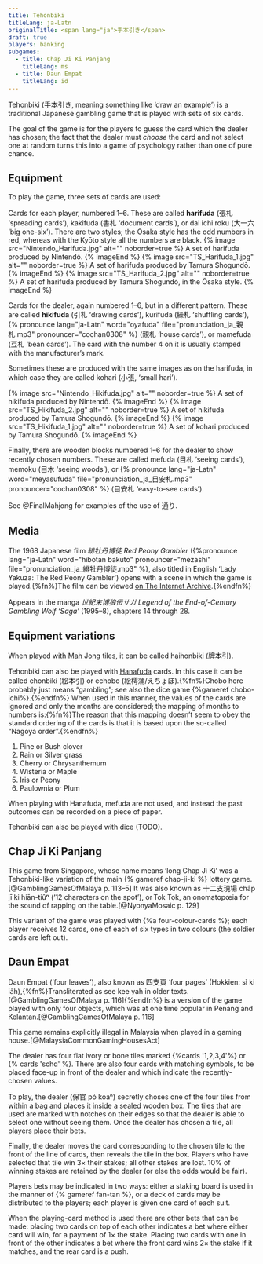 ```yaml
---
title: Tehonbiki
titleLang: ja-Latn
originalTitle: <span lang="ja">手本引き</span>
draft: true
players: banking
subgames:
  - title: Chap Ji Ki Panjang
    titleLang: ms
  - title: Daun Empat
    titleLang: id
---
```


<p class="lead">
<span lang="ja-Latn" class="noun aka">Tehonbiki</span> (<span lang="ja" class="aka">手本引き</span>, meaning something like ‘draw an example’) is a traditional Japanese gambling game that is played with sets of six cards.
</p>

The goal of the game is for the players to guess the card which the dealer has chosen; the fact that the dealer must _choose_ the card and not select one at random turns this into a game of psychology rather than one of pure chance.

<!-- excerpt -->

## Equipment

To play the game, three sets of cards are used:

Cards for each player, numbered 1–6. These are called **<span lang="ja-Latn">hari&shy;fuda</span>** (<span lang="ja">張札</span> ‘spreading cards’), <span lang="ja-Latn">kaki&shy;fuda</span> (<span lang="ja">書札</span> ‘document cards’), or <span lang="ja-Latn">dai ichi roku</span> (<span lang="ja">大一六</span> ‘big one-six’). There are two styles; the Ōsaka style has the odd numbers in red, whereas with the Kyōto style all the numbers are black.
{% image src="Nintendo_Harifuda.jpg" alt="" noborder=true %}
A set of <span lang="ja-Latn">harifuda</span> produced by Nintendō.
{% imageEnd %}
{% image src="TS_Harifuda_1.jpg" alt="" noborder=true %}
A set of <span lang="ja-Latn">harifuda</span> produced by Tamura Shogundō.
{% imageEnd %}
{% image src="TS_Harifuda_2.jpg" alt="" noborder=true %}
A set of <span lang="ja-Latn">harifuda</span> produced by Tamura Shogundō, in the Ōsaka style.
{% imageEnd %}

Cards for the dealer, again numbered 1–6, but in a different pattern. These are called **<span lang="ja-Latn">hiki&shy;fuda</span>** (<span lang="ja">引札</span> ‘drawing cards’), <span lang="ja-Latn">kuri&shy;fuda</span> (<span lang="ja">繰札</span> ‘shuffling cards’), {% pronounce lang="ja-Latn" word="oya&shy;fuda" file="pronunciation_ja_親札.mp3" pronouncer="cochan0308" %} (<span lang="ja">親札</span> ‘house cards’), or <span lang="ja-Latn">mame&shy;fuda</span> (<span lang="ja">豆札</span> ‘bean cards’). The card with the number 4 on it is usually stamped with the manufacturer’s mark.

Sometimes these are produced with the same images as on the <span lang="ja-Latn">harifuda</span>, in which case they are called <span lang="ja-Latn">ko&shy;hari</span> (<span lang="ja">小張</span>, ‘small <span lang="ja-Latn">hari</span>’).

{% image src="Nintendo_Hikifuda.jpg" alt="" noborder=true %}
A set of <span lang="ja-Latn">hikifuda</span> produced by Nintendō.
{% imageEnd %}
{% image src="TS_Hikifuda_2.jpg" alt="" noborder=true %}
A set of <span lang="ja-Latn">hikifuda</span> produced by Tamura Shogundō.
{% imageEnd %}
{% image src="TS_Hikifuda_1.jpg" alt="" noborder=true %}
A set of <span lang="ja-Latn">kohari</span> produced by Tamura Shogundō.
{% imageEnd %}

Finally, there are wooden blocks numbered 1–6 for the dealer to show recently chosen numbers. These are called <span lang="ja-Latn">mefuda</span> (<span lang="ja">目札</span> ‘seeing cards’), <span lang="ja-Latn">memoku</span> (<span lang="ja">目木</span> ‘seeing woods’), or {% pronounce lang="ja-Latn" word="meyasufuda" file="pronunciation_ja_目安札.mp3" pronouncer="cochan0308" %} (<span lang="ja">目安札</span> ‘easy-to-see cards’).

See @FinalMahjong for examples of the use of <span lang="ja">通り</span>.

## Media

The 1968 Japanese film <cite lang="ja">緋牡丹博徒</cite> <cite>Red Peony Gambler</cite> ({%pronounce lang="ja-Latn" word="hibotan bakuto" pronouncer="mezashi" file="pronunciation_ja_緋牡丹博徒.mp3" %}, also titled in English ‘Lady Yakuza: The Red Peony Gambler’) opens with a scene in which the game is played.{%fn%}The film can be viewed [on The Internet Archive](https://archive.org/details/LadyYakuzaTheRedPeonyGambler).{%endfn%}

Appears in the manga <cite lang="ja">世紀末博狼伝サガ</cite> <cite>Legend of the End-of-Century Gambling Wolf ‘Saga’</cite> (1995–8), chapters 14 through 28.


## Equipment variations

When played with [Mah Jong](/equipment/mah-jong.html) tiles, it can be called <span lang="ja-Latn" class="aka">haihonbiki</span> (<span lang="ja" class="aka">牌本引</span>).

Tehonbiki can also be played with [Hanafuda](/equipment/hanafuda.html) cards. In this case it can be called <span lang="ja-Latn" class="aka">ehonbiki</span> (<span lang="ja" class="aka">絵本引</span>) or <span lang="ja-Latn" class="aka">echobo</span> (<span lang="ja" class="aka">絵樗蒲</span>/<span lang="ja" class="aka">えちょぼ</span>).{%fn%}<span lang="ja-Latn">Chobo</span> here probably just means “gambling”; see also the dice game {%gameref chobo-ichi%}.{%endfn%} When used in this manner, the values of the cards are ignored and only the months are considered; the mapping of months to numbers is:{%fn%}The reason that this mapping doesn’t seem to obey the standard ordering of the cards is that it is based upon the so-called “Nagoya order”.{%endfn%}

<ol class="columnar">
<li>Pine or Bush clover</li>
<li>Rain or Silver grass</li>
<li>Cherry or Chrysanthemum</li>
<li>Wisteria or Maple</li>
<li>Iris or Peony </li>
<li>Paulownia or Plum</li>
</ol>

When playing with Hanafuda, <span lang="ja-Latn">mefuda</span> are not used, and
instead the past outcomes can be recorded on a piece of paper.

Tehonbiki can also be played with dice (TODO).

## <span lang="ms" class="noun aka">Chap Ji Ki Panjang</span>

This game from Singapore, whose name means ‘long Chap Ji Ki’ was a <span lang="ja-Latn" class="noun">Tehonbiki</span>-like variation of the main {% gameref chap-ji-ki %} lottery game.[@GamblingGamesOfMalaya p. 113–5] It was also known as <span lang="nan" class="aka">十二支現場</span> <span lang="nan-Latn" class="aka">cha̍p jī ki hiān-tiûⁿ</span> (‘12 characters on the spot’), or <span lang="ms" class="noun aka">Tok Tok</span>, an onomatopœia for the sound of rapping on the table.[@NyonyaMosaic p. 129]

This variant of the game was played with {%a four-colour-cards %}; each player receives 12 cards, one of each of six types in two colours (the soldier cards are left out).

## <span lang="id" class="noun aka">Daun Empat</span>

<span lang="id" class="noun aka">Daun Empat</span> (‘four leaves’), also known as <span lang="nan" class="aka">四支頁</span> ‘four pages’ (Hokkien: <span lang="nan-Latn" class="aka">sì ki ia̍h</span>),{%fn%}Transliterated as <span lang="nan-Latn" class="aka">see kee yah</span> in older texts.[@GamblingGamesOfMalaya p. 116]{%endfn%} is a version of the game played with only four objects, which was at one time popular in Penang and Kelantan.[@GamblingGamesOfMalaya p. 116]

This game remains explicitly illegal in Malaysia when played in a gaming house.[@MalaysiaCommonGamingHousesAct]

The dealer has four flat ivory or bone tiles marked {%cards '1,2,3,4'%} or {% cards 'schd' %}. There are also four cards with matching symbols, to be placed face-up in front of the dealer and which indicate the recently-chosen values. 

To play, the dealer (<span lang="nan">保官</span> <span lang="nan-Latn">pó koaⁿ</span>) secretly choses one of the four tiles from within a bag and places it inside a sealed wooden box. The tiles that are used are marked with notches on their edges so that the dealer is able to select one without seeing them. Once the dealer has chosen a tile, all players place their bets. 

Finally, the dealer moves the card corresponding to the chosen tile to the front of the line of cards, then reveals the tile in the box. Players who have selected that tile win 3× their stakes; all other stakes are lost. 10% of winning stakes are retained by the dealer (or else the odds would be fair).

Players bets may be indicated in two ways: either a staking board is used in the manner of {% gameref fan-tan %}, or a deck of cards may be distributed to the players; each player is given one card of each suit.

When the playing-card method is used there are other bets that can be made: placing two cards on top of each other indicates a bet where either card will win, for a payment of 1× the stake. Placing two cards with one in front of the other indicates a bet where the front card wins 2× the stake if it matches, and the rear card is a push.
